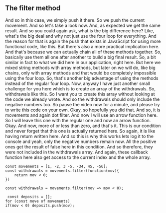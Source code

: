 ## The filter method

And so in this case, we simply push it there. So we push the current movement. And so let's take a look now. And, as expected we get the same result. And so you could again ask, what is the big difference here? Like, what's the big deal and why not just use the four loop for everything. And the reason for that is again the push that exists in JavaScript for using more functional code, like this. But there's also a more practical implication here. And that's because we can actually chain all of these methods together. So, basically use them all one after another to build a big final result. So, a bit similar in fact to what we did here in our application, right here. But here we mixed string methods with array methods, but later on we will do, like big chains, only with array methods and that would be completely impossible using the four loop. So, that's another big advantage of using the methods instead of the regular four loop. Now, anyway I have just another small challenge for you here which is to create an array of the withdrawals. So, withdrawals like this. So I want you to create this array without looking at the code we already wrote. And so the withdrawals should only include the negative numbers too. So pause the video now for a minute, and please try to write this code on your own. Okay, so hopefully you did that. And so, it is movements and again dot filter. And now I will use an arrow function here. So I will leave this one with the regular one and now an arrow function. Okay. And now, more of or less than zero, and that's it. This is our condition and never forget that this one is actually returned here. So again, it is like having return written here. And so this is why this works lets log it to the console and yeah, only the negative numbers remain now. All the positive ones get the result of false here in this condition. And so therefore, they were not included in the withdrawals array. And again, these callback function here also get access to the current index and the whole array.


```
const movements = [1, -2, 3 -5, -34, 45, -56];
const withdrawals = movements.filter(function(mov){
    return mov < 0;
})

const withdrawals = movements.filter(mov => mov < 0);
 
 const deposits = [];
for (const move of movements) 
if(mov < 0) deposits.push(mov);
```